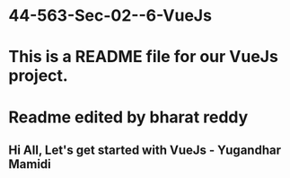 # 44-563-Sec-02--6-VueJs

# This is a README file for our VueJs project.
# Readme edited by bharat reddy

## Hi All, Let's get started with VueJs - Yugandhar Mamidi
